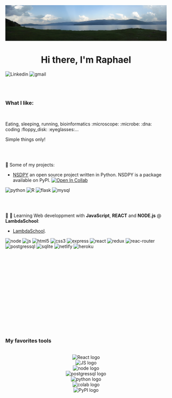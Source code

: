![This is my banner photo](https://github.com/RaphaelHebert/RaphaelHebert/blob/main/assets/banner.jpeg?raw=true)


<div align="center"><h1> Hi there, I'm Raphael </h1></div>

![Linkedin](https://img.shields.io/badge/LinkedIn-0077B5?style=for-the-badge&logo=linkedin&logoColor=white)
![gmail](https://img.shields.io/badge/Gmail-D14836?style=for-the-badge&logo=gmail&logoColor=white)

<br/><br/>
<h3> What I like: </h3>
<br/>
<p> Eating, sleeping, running, bioinformatics :microscope: :microbe: :dna: coding :floppy_disk: :eyeglasses:...  </p>
<p> Simple things only!</p>
<br/><br/>

:open_file_folder: Some of my projects:
  
  
   - [NSDPY](https://github.com/RaphaelHebert/nsdpy) an open source project written in Python. NSDPY is a package available on PyPI. [![Open In Collab](https://colab.research.google.com/assets/colab-badge.svg)](https://colab.research.google.com/github/Naereen/badges)

   


![python](https://img.shields.io/badge/Python-3776AB?style=for-the-badge&logo=python&logoColor=white)
![R](https://img.shields.io/badge/R-276DC3?style=for-the-badge&logo=r&logoColor=white)
![flask](https://img.shields.io/badge/Flask-000000?style=for-the-badge&logo=flask&logoColor=white)
![mysql](https://img.shields.io/badge/MySQL-00000F?style=for-the-badge&logo=mysql&logoColor=white)

   <br/><br/>
    
   

:school: :notebook: Learning Web developpment with __JavaScript__, __REACT__ and __NODE.js__ @ __LambdaSchool__:


   - [LambdaSchool](https://github.com/RaphaelHebert/LambdaSchool). 
   

 
  ![node](https://img.shields.io/badge/Node.js-43853D?style=for-the-badge&logo=node.js&logoColor=white)
  ![js](https://img.shields.io/badge/JavaScript-F7DF1E?style=for-the-badge&logo=javascript&logoColor=black)
  ![html5](https://img.shields.io/badge/HTML5-E34F26?style=for-the-badge&logo=html5&logoColor=white)
  ![css3](https://img.shields.io/badge/CSS3-1572B6?style=for-the-badge&logo=css3&logoColor=white)
  ![express](https://img.shields.io/badge/Express.js-404D59?style=for-the-badge)
  ![react](https://img.shields.io/badge/React-20232A?style=for-the-badge&logo=react&logoColor=61DAFB)
  ![redux](https://img.shields.io/badge/Redux-593D88?style=for-the-badge&logo=redux&logoColor=white)
  ![reac-router](https://img.shields.io/badge/React_Router-CA4245?style=for-the-badge&logo=react-router&logoColor=white)
  ![postgressql](https://img.shields.io/badge/PostgreSQL-316192?style=for-the-badge&logo=postgresql&logoColor=white)
  ![sqlite](https://img.shields.io/badge/SQLite-07405E?style=for-the-badge&logo=sqlite&logoColor=white)
  ![netlify](https://img.shields.io/badge/Netlify-00C7B7?style=for-the-badge&logo=netlify&logoColor=white)
  ![heroku](https://img.shields.io/badge/Heroku-430098?style=for-the-badge&logo=heroku&logoColor=white)
   
  
<br/><br/><br/><br/><br/><br/><br/><br/><br/><br/><br/><br/><br/><br/>
<h3>My favorites tools</h3>
</br>
<div align="center">
     <div class="inline-block">
	<img src="https://upload.wikimedia.org/wikipedia/commons/a/a7/React-icon.svg" alt="React logo" width="50"/>
	</div>
	<div class="inline-block">
	     <img src="https://upload.wikimedia.org/wikipedia/commons/6/6a/JavaScript-logo.png" alt="JS logo" width="50"/>
	</div>
	<div class="inline-block">
	     <img src="https://upload.wikimedia.org/wikipedia/commons/d/d9/Node.js_logo.svg" alt="node logo" width="50"/>
	</div>
	<div class="inline-block">
	     <img src="https://wiki.postgresql.org/images/a/a4/PostgreSQL_logo.3colors.svg" alt="postgressql logo" width="50"/>
	</div>
	<div class="inline-block">
	     <img src="https://upload.wikimedia.org/wikipedia/commons/c/c3/Python-logo-notext.svg" alt="python logo" width="50"/>
	</div>
	<div class="inline-block">
	     <img src="https://upload.wikimedia.org/wikipedia/commons/d/d0/Google_Colaboratory_SVG_Logo.svg" alt="colab logo" width="50"/>
	</div>
	<div class="inline-block">
	     <img src="https://upload.wikimedia.org/wikipedia/commons/6/64/PyPI_logo.svg" alt="PyPI logo" width="50"/></div>
	
</div>
  
  
  
  
  
  


